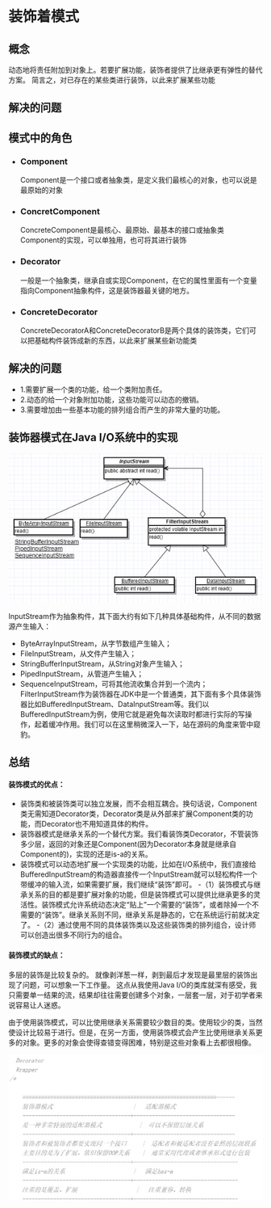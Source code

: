 # 装饰着模式
## 概念
动态地将责任附加到对象上。若要扩展功能，装饰者提供了比继承更有弹性的替代方案。
简言之，对已存在的某些类进行装饰，以此来扩展某些功能

## 解决的问题

## 模式中的角色
- ### Component
  Component是一个接口或者抽象类，是定义我们最核心的对象，也可以说是最原始的对象
- ### ConcretComponent
  ConcreteComponent是最核心、最原始、最基本的接口或抽象类Component的实现，可以单独用，也可将其进行装饰
- ### Decorator
  一般是一个抽象类，继承自或实现Component，在它的属性里面有一个变量指向Component抽象构件，这是装饰器最关键的地方。
- ### ConcreteDecorator
  ConcreteDecoratorA和ConcreteDecoratorB是两个具体的装饰类，它们可以把基础构件装饰成新的东西，以此来扩展某些新功能类

## 解决的问题
- 1.需要扩展一个类的功能，给一个类附加责任。
- 2.动态的给一个对象附加功能，这些功能可以动态的撤销。
- 3.需要增加由一些基本功能的排列组合而产生的非常大量的功能。

## 装饰器模式在Java I/O系统中的实现
![img.png](img/Decorator-javaIO.png)

InputStream作为抽象构件，其下面大约有如下几种具体基础构件，从不同的数据源产生输入：
- ByteArrayInputStream，从字节数组产生输入；
- FileInputStream，从文件产生输入；
- StringBufferInputStream，从String对象产生输入；
- PipedInputStream，从管道产生输入；
- SequenceInputStream，可将其他流收集合并到一个流内；
FilterInputStream作为装饰器在JDK中是一个普通类，其下面有多个具体装饰器比如BufferedInputStream、DataInputStream等。我们以BufferedInputStream为例，使用它就是避免每次读取时都进行实际的写操作，起着缓冲作用。我们可以在这里稍微深入一下，站在源码的角度来管中窥豹。

## 总结
#### 装饰模式的优点：
- 装饰类和被装饰类可以独立发展，而不会相互耦合。换句话说，Component类无需知道Decorator类，Decorator类是从外部来扩展Component类的功能，而Decorator也不用知道具体的构件。
- 装饰器模式是继承关系的一个替代方案。我们看装饰类Decorator，不管装饰多少层，返回的对象还是Component(因为Decorator本身就是继承自Component的)，实现的还是is-a的关系。
- 装饰模式可以动态地扩展一个实现类的功能，比如在I/O系统中，我们直接给BufferedInputStream的构造器直接传一个InputStream就可以轻松构件一个带缓冲的输入流，如果需要扩展，我们继续“装饰”即可。
-（1）装饰模式与继承关系的目的都是要扩展对象的功能，但是装饰模式可以提供比继承更多的灵活性。装饰模式允许系统动态决定“贴上”一个需要的“装饰”，或者除掉一个不需要的“装饰”。继承关系则不同，继承关系是静态的，它在系统运行前就决定了。
-（2）通过使用不同的具体装饰类以及这些装饰类的排列组合，设计师可以创造出很多不同行为的组合。


#### 装饰模式的缺点：
多层的装饰是比较复杂的。 就像剥洋葱一样，剥到最后才发现是最里层的装饰出现了问题，可以想象一下工作量。
这点从我使用Java I/O的类库就深有感受，我只需要单一结果的流，结果却往往需要创建多个对象，一层套一层，对于初学者来说容易让人迷惑。

由于使用装饰模式，可以比使用继承关系需要较少数目的类。使用较少的类，当然使设计比较易于进行。但是，在另一方面，使用装饰模式会产生比使用继承关系更多的对象。更多的对象会使得查错变得困难，特别是这些对象看上去都很相像。

![img.png](img/Decorator-适配器.png)